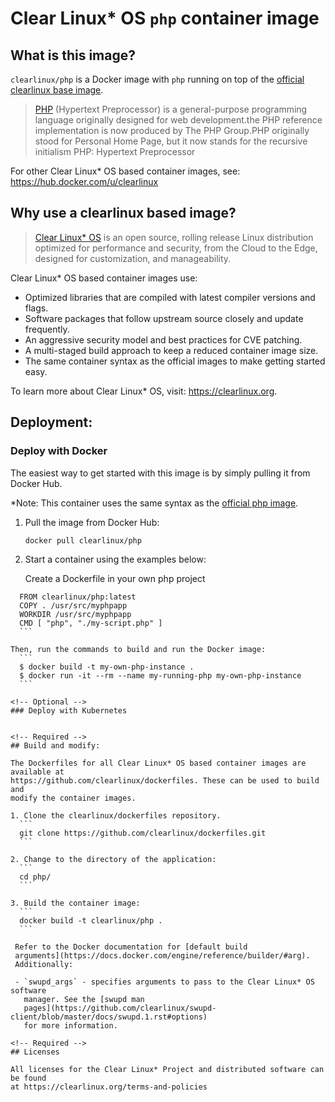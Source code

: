 # Clear Linux* OS `php` container image

<!-- Required -->
## What is this image?

`clearlinux/php` is a Docker image with `php` running on top of the
[official clearlinux base image](https://hub.docker.com/_/clearlinux). 

<!-- application introduction -->
> [PHP](https://www.php.net/) (Hypertext Preprocessor) is a general-purpose 
> programming language originally designed for web development.the PHP reference 
> implementation is now produced by The PHP Group.PHP originally stood for Personal 
> Home Page, but it now stands for the recursive initialism PHP: Hypertext Preprocessor

For other Clear Linux* OS
based container images, see: https://hub.docker.com/u/clearlinux

## Why use a clearlinux based image?

<!-- CL introduction -->
> [Clear Linux* OS](https://clearlinux.org/) is an open source, rolling release
> Linux distribution optimized for performance and security, from the Cloud to
> the Edge, designed for customization, and manageability.

Clear Linux* OS based container images use:
* Optimized libraries that are compiled with latest compiler versions and
  flags.
* Software packages that follow upstream source closely and update frequently.
* An aggressive security model and best practices for CVE patching.
* A multi-staged build approach to keep a reduced container image size.
* The same container syntax as the official images to make getting started
  easy. 

To learn more about Clear Linux* OS, visit: https://clearlinux.org.

<!-- Required -->
## Deployment:

### Deploy with Docker
The easiest way to get started with this image is by simply pulling it from
Docker Hub. 

*Note: This container uses the same syntax as the [official php
image](https://hub.docker.com/_/php).


1. Pull the image from Docker Hub: 
    ```
    docker pull clearlinux/php
    ```

2. Start a container using the examples below:
  
   Create a Dockerfile in your own php project
  ```
    FROM clearlinux/php:latest
    COPY . /usr/src/myphpapp
    WORKDIR /usr/src/myphpapp
    CMD [ "php", "./my-script.php" ]
    ```

  Then, run the commands to build and run the Docker image:
    ```
    $ docker build -t my-own-php-instance .
    $ docker run -it --rm --name my-running-php my-own-php-instance
    ```

<!-- Optional -->
### Deploy with Kubernetes


<!-- Required -->
## Build and modify:

The Dockerfiles for all Clear Linux* OS based container images are available at
https://github.com/clearlinux/dockerfiles. These can be used to build and
modify the container images.

1. Clone the clearlinux/dockerfiles repository.
    ```
    git clone https://github.com/clearlinux/dockerfiles.git
    ```

2. Change to the directory of the application:
    ```
    cd php/
    ```

3. Build the container image:
    ```
    docker build -t clearlinux/php .
    ```

   Refer to the Docker documentation for [default build
   arguments](https://docs.docker.com/engine/reference/builder/#arg).
   Additionally:
   
   - `swupd_args` - specifies arguments to pass to the Clear Linux* OS software
     manager. See the [swupd man
     pages](https://github.com/clearlinux/swupd-client/blob/master/docs/swupd.1.rst#options)
     for more information.

<!-- Required -->
## Licenses

All licenses for the Clear Linux* Project and distributed software can be found
at https://clearlinux.org/terms-and-policies
